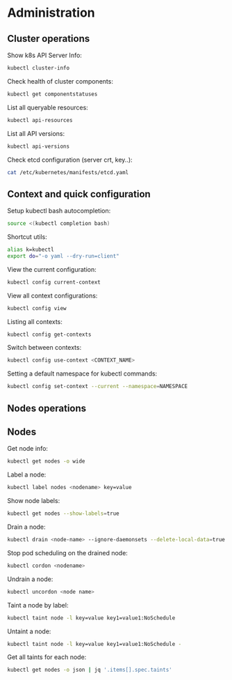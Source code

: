 # Administration

## Cluster operations

Show k8s API Server Info:

```bash
kubectl cluster-info
```

Check health of cluster components:

```bash
kubectl get componentstatuses
```

List all queryable resources:

```bash
kubectl api-resources
```

List all API versions:

```bash
kubectl api-versions
```

Check etcd configuration (server crt, key..):

```bash
cat /etc/kubernetes/manifests/etcd.yaml
```


## Context and quick configuration

Setup kubectl bash autocompletion:

```bash
source <(kubectl completion bash)
```

Shortcut utils:

```bash
alias k=kubectl
export do="-o yaml --dry-run=client"
```

View the current configuration:

```bash
kubectl config current-context
```

View all context configurations:

```bash
kubectl config view
```

Listing all contexts:

```bash
kubectl config get-contexts
```

Switch between contexts:

```bash
kubectl config use-context <CONTEXT_NAME>
```

Setting a default namespace for kubectl commands:

``` bash
kubectl config set-context --current --namespace=NAMESPACE
```

## Nodes operations

## Nodes

Get node info:

```bash
kubectl get nodes -o wide
```

Label a node:

```bash
kubectl label nodes <nodename> key=value
```

Show node labels:

```bash
kubectl get nodes --show-labels=true
```

Drain a node:

```bash
kubectl drain <node-name> --ignore-daemonsets --delete-local-data=true --force
```

Stop pod scheduling on the drained node:

```bash
kubectl cordon <nodename>
```

Undrain a node:

```bash
kubectl uncordon <node name>
```

Taint a node by label:

```bash
kubectl taint node -l key=value key1=value1:NoSchedule
```

Untaint a node:

```bash
kubectl taint node -l key=value key1=value1:NoSchedule -
```

Get all taints for each node:

```bash
kubectl get nodes -o json | jq '.items[].spec.taints'
```